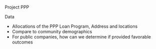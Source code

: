 Project PPP

Data

- Allocations of the PPP Loan Program, Address and locations
- Compare to community demographics
- For public companies, how can we determine if provided favorable outcomes